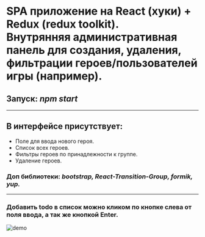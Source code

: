 

# SPA приложение на React (хуки) + Redux (redux toolkit). </br> Внутрянняя административная панель для создания, удаления, фильтрации героев/пользователей игры (например).

## Запуск: *npm start*

___

## В интерфейсе присутствует:
- Поле для ввода нового героя.
 - Список всех героев.
 - Фильтры героев по принадлежности к группе.
 - Удаление героев.
### Доп библиотеки: *bootstrap, React-Transition-Group, formik, yup.*
___

### Добавить todo в список можно кликом по кнопке слева от поля ввода, а так же кнопкой Enter.

![demo](demo/demo_admin_panel.gif)
